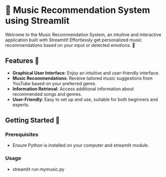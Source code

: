 # 🎵 Music Recommendation System using Streamlit

Welcome to the Music Recommendation System, an intuitive and interactive application built with Streamlit! Effortlessly get personalized music recommendations based on your input or detected emotions. 🚀

## Features 🌟

- **Graphical User Interface**: Enjoy an intuitive and user-friendly interface.
- **Music Recommendations**: Receive tailored music suggestions from YouTube based on your preferred genre.
- **Information Retrieval**: Access additional information about recommended songs and genres.
- **User-Friendly**: Easy to set up and use, suitable for both beginners and experts.

## Getting Started 🚀

### Prerequisites
- Ensure Python is installed on your computer and streamlit module.

### Usage
- streamlit run mymusic.py

